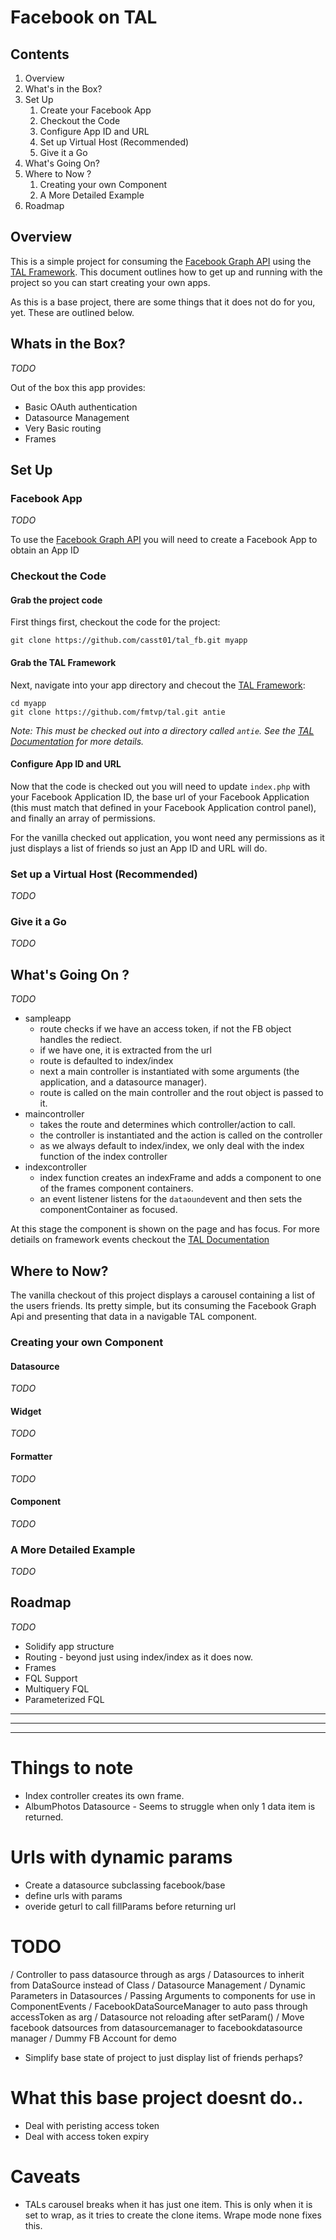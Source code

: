 # Facebook on TAL

## Contents
1. Overview
2. What's in the Box?
3. Set Up
	1. Create your Facebook App
	2. Checkout the Code
	3. Configure App ID and URL
	4. Set up Virtual Host (Recommended)
	5. Give it a Go 
4. What's Going On?
5. Where to Now ?
	1. Creating your own Component
	2. A More Detailed Example 
6. Roadmap

## Overview
This is a simple project for consuming the [Facebook Graph API](https://developers.facebook.com/docs/reference/api/) using the [TAL Framework](https://github.com/fmtvp/tal). This document outlines how to get up and running with the project so you can start creating your own apps.

As this is a base project, there are some things that it does not do for you, yet. These are outlined below.

## Whats in the Box?
_TODO_

Out of the box this app provides:

* Basic OAuth authentication
* Datasource Management
* Very Basic routing
* Frames

## Set Up

### Facebook App
_TODO_

To use the [Facebook Graph API](https://developers.facebook.com/docs/reference/api/) you will need to create a Facebook App to obtain an App ID

### Checkout the Code

#### Grab the project code
First things first, checkout the code for the project:

	git clone https://github.com/casst01/tal_fb.git myapp

#### Grab the TAL Framework
Next, navigate into your app directory and checout the [TAL Framework](https://github.com/fmtvp/tal):

	cd myapp
	git clone https://github.com/fmtvp/tal.git antie
	
*Note: This must be checked out into a directory called `antie`. See the [TAL Documentation](http://fmtvp.github.io/tal/) for more details.*

#### Configure App ID and URL
Now that the code is checked out you will need to update `index.php` with your Facebook Application ID, the base url of your Facebook Application (this must match that defined in your Facebook Application control panel), and finally an array of permissions.

For the vanilla checked out application, you wont need any permissions as it just displays a list of friends so just an App ID and URL will do.

### Set up a Virtual Host (Recommended)
_TODO_

### Give it a Go
_TODO_

## What's Going On ?
_TODO_
- sampleapp
	- route checks if we have an access token, if not the FB object handles the rediect.
	- if we have one, it is extracted from the url
	- route is defaulted to index/index
	- next a main controller is instantiated with some arguments (the application, and a datasource manager).
	- route is called on the main controller and the rout object is passed to it.
- maincontroller
	- takes the route and determines which controller/action to call.
	- the controller is instantiated and the action is called on the controller
	- as we always default to index/index, we only deal with the index function of the index controller
- indexcontroller
	- index function creates an indexFrame and adds a component to one of the frames component containers.
	- an event listener listens for the `dataound`event and then sets the componentContainer as focused.
	
At this stage the component is shown on the page and has focus.
For more detiails on framework events checkout the [TAL Documentation](http://fmtvp.github.io/tal/)

## Where to Now?
The vanilla checkout of this project displays a carousel containing a list of the users friends. Its pretty simple, but its consuming the Facebook Graph Api and presenting that data in a navigable TAL component.

### Creating your own Component
#### Datasource
_TODO_
#### Widget
_TODO_
#### Formatter
_TODO_
#### Component
_TODO_

### A More Detailed Example
_TODO_

## Roadmap
_TODO_
- Solidify app structure
- Routing - beyond just using index/index as it does now.
- Frames
- FQL Support
- Multiquery FQL
- Parameterized FQL

---
---
---

# Things to note

- Index controller creates its own frame.
- AlbumPhotos Datasource - Seems to struggle when only 1 data item is returned.

# Urls with dynamic params
- Create a datasource subclassing facebook/base
- define urls with params
- overide geturl to call fillParams before returning url

# TODO
/ Controller to pass datasource through as args
/ Datasources to inherit from DataSource instead of Class
/ Datasource Management
/ Dynamic Parameters in Datasources
/ Passing Arguments to components for use in ComponentEvents
/ FacebookDataSourceManager to auto pass through accessToken as arg
/ Datasource not reloading after setParam()
/ Move facebook datsources from datasourcemanager to facebookdatasource manager
/ Dummy FB Account for demo
- Simplify base state of project to just display list of friends perhaps?

# What this base project doesnt do..
- Deal with peristing access token
- Deal with access token expiry

# Caveats
- TALs carousel breaks when it has just one item. This is only when it is set to wrap, as it tries to create the clone items. Wrape mode none fixes this.
